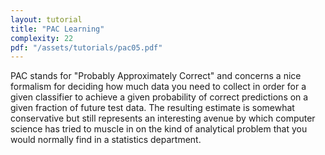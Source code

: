 ```yaml
---
layout: tutorial
title: "PAC Learning"
complexity: 22
pdf: "/assets/tutorials/pac05.pdf"
---
```

PAC stands for "Probably Approximately Correct" and concerns a nice formalism for deciding how much data you need to collect in order for a given classifier to achieve a given probability of correct predictions on a given fraction of future test data. The resulting estimate is somewhat conservative but still represents an interesting avenue by which computer science has tried to muscle in on the kind of analytical problem that you would normally find in a statistics department.
